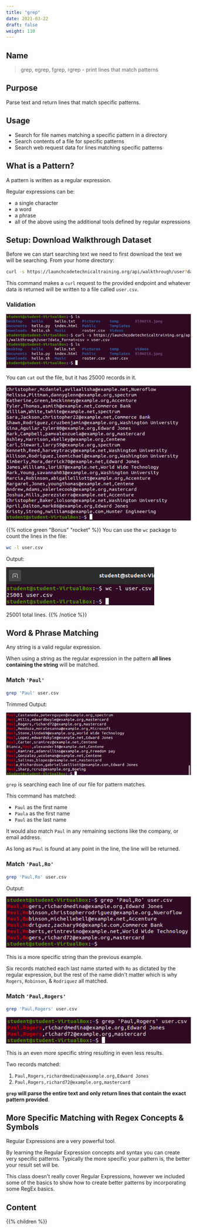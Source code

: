 ```yaml
---
title: "grep"
date: 2021-03-22
draft: false
weight: 110
---
```


## Name

> grep, egrep, fgrep, rgrep - print lines that match patterns

## Purpose

Parse text and return lines that match specific patterns.

## Usage

- Search for file names matching a specific pattern in a directory
- Search contents of a file for specific patterns
- Search web request data for lines matching specific patterns

## What is a Pattern?

A pattern is written as a regular expression.

Regular expressions can be:

- a single character
- a word
- a phrase
- all of the above using the additional tools defined by regular expressions

## Setup: Download Walkthrough Dataset

Before we can start searching text we need to first download the text we will be searching. From your home directory:

```bash
curl -s https://launchcodetechnicaltraining.org/api/walkthrough/user?data_format=csv > user.csv
```

This command makes a `curl` request to the provided endpoint and whatever data is returned will be written to a file called `user.csv`.

### Validation

![curl -s https://launchcodetechnicaltraining.org/api/walkthrough/user?data_format=csv validation image](pictures/curl-dataset.png?classes=border)

You can `cat` out the file, but it has 25000 records in it.

![cat user.csv output](pictures/cat-user-csv.png?classes=border)

{{% notice green "Bonus" "rocket" %}}
You can use the `wc` package to count the lines in the file:

```bash
wc -l user.csv
```

Output:

![wc -l user.csv output](pictures/wc-l-user-csv.png?classes=border)

25001 total lines.
{{% /notice %}}

## Word & Phrase Matching

Any string is a valid regular expression. 

When using a string as the regular expression in the pattern **all lines containing the string** will be matched.

### Match `'Paul'`

```bash
grep 'Paul' user.csv
```

Trimmed Output:

![grep 'Paul' Output](pictures/grep-simple-string.png?classes=border)

`grep` is searching each line of our file for pattern matches.

This command has matched:

- `Paul` as the first name
- `Paula` as the first name
- `Paul` as the last name

It would also match `Paul` in any remaining sections like the company, or email address.

As long as `Paul` is found at any point in the line, the line will be returned.

### Match `'Paul,Ro'`

```bash
grep 'Paul,Ro' user.csv
```

Output:

![grep 'Paul,Ro' Output](pictures/grep-least-simple-string.png?classes=border)

This is a more specific string than the previous example.

Six records matched each last name started with `Ro` as dictated by the regular expression, but the rest of the name didn't matter which is why `Rogers`, `Robinson`, & `Rodriquez` all matched.

### Match `'Paul,Rogers'`

```bash
grep 'Paul,Rogers' user.csv
```

![grep 'Paul,Rogers' Output](pictures/grep-less-simple-string.png?classes=border)

This is an even more specific string resulting in even less results.

Two records matched:

1. `Paul,Rogers,richardmedina@exaxmple.org,Edward Jones`
2. `Paul,Rogers,richard72@example.org,mastercard`

**`grep` will parse the entire text and only return lines that contain the exact pattern provided**.

## More Specific Matching with Regex Concepts & Symbols

Regular Expressions are a very powerful tool. 

By learning the Regular Expression concepts and syntax you can create very specific patterns. Typically the more specific your pattern is, the better your result set will be.

This class doesn't really cover Regular Expressions, however we included some of the basics to show how to create better patterns by incorporating some RegEx basics.

## Content

{{% children %}}
